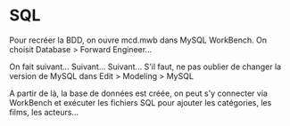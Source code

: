 # SQL

Pour recréer la BDD, on ouvre mcd.mwb dans MySQL WorkBench. On choisit Database > Forward Engineer...

On fait suivant... Suivant... Suivant... S'il faut, ne pas oublier de changer la version de MySQL
dans Edit > Modeling > MySQL

A partir de là, la base de données est créée, on peut s'y connecter via WorkBench et exécuter les fichiers
SQL pour ajouter les catégories, les films, les acteurs...
